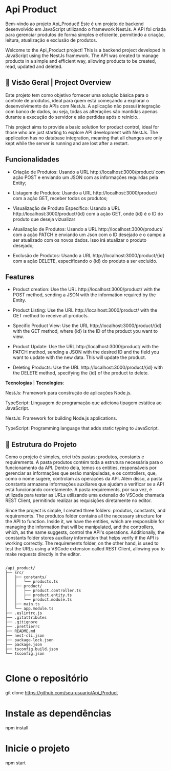 # Api Product

Bem-vindo ao projeto Api_Product! Este é um projeto de backend desenvolvido em JavaScript utilizando o framework NestJs. A API foi criada para gerenciar produtos de forma simples e eficiente, permitindo a criação, leitura, atualização e exclusão de produtos.

Welcome to the Api_Product project! This is a backend project developed in JavaScript using the NestJs framework. The API was created to manage products in a simple and efficient way, allowing products to be created, read, updated and deleted.


## 📝 Visão Geral | Project Overview

Este projeto tem como objetivo fornecer uma solução básica para o controle de produtos, ideal para quem está começando a explorar o desenvolvimento de APIs com NestJs. A aplicação não possui integração com banco de dados, ou seja, todas as alterações são mantidas apenas durante a execução do servidor e são perdidas após o reinício..

This project aims to provide a basic solution for product control, ideal for those who are just starting to explore API development with NestJs. The application has no database integration, meaning that all changes are only kept while the server is running and are lost after a restart.

## Funcionalidades

- Criação de Produtos: Usando a URL http://localhost:3000/product/ com ação POST e enviando um JSON com as informações requirdas pela Entity;

- Listagem de Produtos: Usando a URL  http://localhost:3000/product/ com a ação GET, receber todos os produtos;

- Visualização de Produto Específico:  Usando a URL  http://localhost:3000/product/{id} com a ação GET, onde {id} é o ID do produto que deseja vizualizar

- Atualização de Produtos: Usando a URL http://localhost:3000/product/ com a ação PATCH e enviando um Json com o ID desejado e o campo a ser atualizado com os novos dados. Isso irá atualizar o produto desejado;

- Exclusão de Produtos: Usando a URL http://localhost:3000/product/{id} com a ação DELETE, especificando o {id} do produto a ser excluido.

## Features

- Product creation: Use the URL http://localhost:3000/product/ with the POST method, sending a JSON with the information required by the Entity.

- Product Listing: Use the URL http://localhost:3000/product/ with the GET method to receive all products.

- Specific Product View: Use the URL http://localhost:3000/product/{id} with the GET method, where {id} is the ID of the product you want to view.

- Product Update: Use the URL http://localhost:3000/product/ with the PATCH method, sending a JSON with the desired ID and the field you want to update with the new data. This will update the product.

- Deleting Products: Use the URL http://localhost:3000/product/{id} with the DELETE method, specifying the {id} of the product to delete.

**Tecnologias** | **Tecnologies**: 

NestJs: Framework para construção de aplicações Node.js.

TypeScript: Linguagem de programação que adiciona tipagem estática ao JavaScript.

NestJs: Framework for building Node.js applications.

TypeScript: Programming language that adds static typing to JavaScript.

  
## 📂 Estrutura do Projeto

Como o projeto é simples, criei três pastas: produtos, constants e requirements. A pasta produtos contém toda a estrutura necessária para o funcionamento da API. Dentro dela, temos os entities, responsáveis por gerenciar as informações que serão manipuladas, e os controllers, que, como o nome sugere, controlam as operações da API. Além disso, a pasta constants armazena informações auxiliares que ajudam a verificar se a API está funcionando corretamente. A pasta requirements, por sua vez, é utilizada para testar as URLs utilizando uma extensão do VSCode chamada REST Client, permitindo realizar as requisições diretamente no editor.


Since the project is simple, I created three folders: produtos, constants, and requirements. The produtos folder contains all the necessary structure for the API to function. Inside it, we have the entities, which are responsible for managing the information that will be manipulated, and the controllers, which, as the name suggests, control the API's operations. Additionally, the constants folder stores auxiliary information that helps verify if the API is working correctly. The requirements folder, on the other hand, is used to test the URLs using a VSCode extension called REST Client, allowing you to make requests directly in the editor.



```plaintext

/api_product/
├── src/
│   ├── constants/
│   │   └── products.ts
│   ├── product/
│   │   ├── product.controller.ts
│   │   ├── product.entity.ts
│   │   └── product.module.ts
│   ├── main.ts
│   └── app.module.ts
├── .eslintrc.js
├── .gitattributes
├── .gitignore
├── .prettierrc
├── README.md
├── nest-cli.json
├── package-lock.json
├── package.json
├── tsconfig.build.json
└── tsconfig.json


```

# Clone o repositório
git clone https://github.com/seu-usuario/Api_Product

# Instale as dependências
npm install

# Inicie o projeto
npm start


